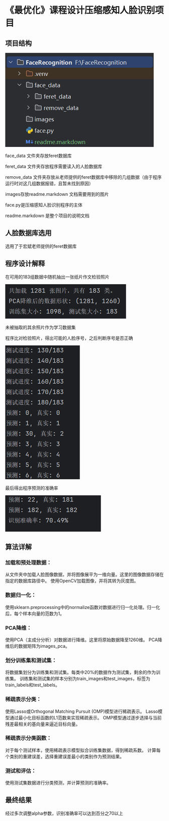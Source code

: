 # 《最优化》课程设计压缩感知人脸识别项目

## 项目结构

![](images\项目结构.png)

face_data 文件夹存放feret数据库

feret_data 文件夹存放程序需要读入的人脸数据库

remove_data 文件夹存放从老师提供的feret数据库中移除的几组数据（由于程序运行时对这几组数据报错，且暂未找到原因）

images存放readme.markdown 文档需要用到的图片

face.py是压缩感知人脸识别程序的主体

readme.markdown 是整个项目的说明文档

## 人脸数据库选用

选用了于宏斌老师提供的feret数据库

## 程序设计解释

在可用的183组数据中随机抽出一张纸片作文检验照片

![](images\程序01.png)

未被抽取的其余照片作为学习数据集

程序比对检验照片，得出可能的人脸序号，之后判断序号是否正确

![](images\程序02.png)

最后得出程序预测的准确率

![](images\程序03.png)

## 算法详解

### 加载和预处理数据：

从文件夹中加载人脸图像数据，并将图像展平为一维向量。这里的图像数据存储在指定的数据库路径中。
使用OpenCV加载图像，并将其转为灰度图。

### 数据归一化：

使用sklearn.preprocessing中的normalize函数对数据进行归一化处理。归一化后，每个样本向量的范数为1。

### PCA降维：

使用PCA（主成分分析）对数据进行降维。这里将原始数据降至1260维。
PCA降维后的数据矩阵为images_pca。

### 划分训练集和测试集：

将数据集划分为训练集和测试集。每类中20%的数据作为测试集，剩余的作为训练集。
训练集和测试集的样本分别为train_images和test_images，标签为train_labels和test_labels。

### 稀疏表示分类：

使用Lasso或Orthogonal Matching Pursuit (OMP)模型进行稀疏表示。
Lasso模型通过最小化目标函数的L1范数来实现稀疏表示。
OMP模型通过逐步选择与当前残差最相关的基向量来逼近目标向量。

### 稀疏表示分类函数：

对于每个测试样本，使用稀疏表示模型拟合训练集数据，得到稀疏系数。
计算每个类别的重建误差，选择重建误差最小的类别作为预测结果。

### 测试和评估：

使用测试集数据进行分类预测，并计算预测的准确率。

## 最终结果

经过多次调整alpha参数，识别准确率可以达到百分之70以上